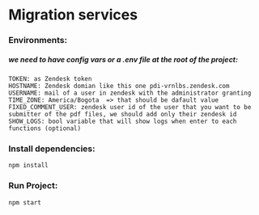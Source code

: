 # Migration services

### Environments: 

##### we need to have config vars or a .env file at the root of the project:

    TOKEN: as Zendesk token
    HOSTNAME: Zendesk domian like this one pdi-vrnlbs.zendesk.com
    USERNAME: mail of a user in zendesk with the administrator granting
    TIME_ZONE: America/Bogota  => that should be dafault value
    FIXED_COMMENT_USER: zendesk user id of the user that you want to be submitter of the pdf files, we should add only their zendesk id
    SHOW_LOGS: bool variable that will show logs when enter to each functions (optional)
        
        
### Install dependencies: 
```
npm install
```
### Run Project: 
```
npm start

